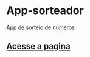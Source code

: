 # App-sorteador
App de sorteio de numeros

## <a href="https://thalestayson.github.io/app-sorteador" >Acesse a pagina</a>
